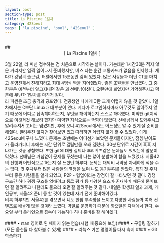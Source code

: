 ```yaml
---
layout: post
section-type: post
title: La Piscine 1일차
category: 42Soeul
tags: [ 'la piscine', 'pool', '42Seoul' ]
---
```

<br>
## <center>[ La Piscine 1일차 ]</center>  

<br>
3월 22일, 라 피신 접수하는 겸 처음으로 시작하는 날이다.  
가는데만 1시간30분 적지 않은 거리지만 일찍 일어나서 준비했지만, 버스 타는 순간 교통카드가 없음을 인지했다. 게다가 강남의 출근길, 터널에서만 15분동안 갖혀 있었다.
많은 사람들과 더딘 OT를 마치고 운영진께서 친해지라고 최대 4명씩 짝을 지어줬었다.    
좋은 조원들을 만났었다. 그 중 한분은 예전부터 알고지내던 같은 과 선배님이셨다.  
오랜만에 뵈었지만 기억해주시고 덕분에 무난한 1일차를 마친거 같다.  
<br>
라 피씬은 조금 충격과 공포였다. 전공생인 나에게 C란 크게 어렵지 않을 것 같았다.  
1일차에서는 C보단 Linux가 대부분이 였다.  
게다가 로그인하자마자 아무것도 알려주지 않기 때문에 어디로 접속해야하는지, 무엇을 해야하는지 스스로 해야했다.  
미약한 git지식으로 이것저것 해보려 했지만 미약한 지식으로는 막힘이 많았다.  
선배님께서 도와주시고 알려주셔서 고비는 넘겼지만, 후에 보니 42Seoul에서도 어느정도 알 수 있게 잘 준비를 해줬다.
알려주진 않지만 찾아보면 있고 따라하면 어렵지 않게 할 수 있었다. 이게 42Seoul이구나 느꼈다.  
문제는 초반에는 어디선가 보았던 문제들이지만, 점점 난이도가 올라가더니 후에는 시간 단위로 걸릴만큼 오래 걸렸다.  
30분 단위로 시간이 훅훅 지나가는 것을 경험했다. 또한 git에 대한 질의나 추리퀴즈같은 문제들도 있었는데 말문이 막혔다.  
선배님은 거침없이 문제를 푸셨는데 나는 많이 분발해야 함을 느꼈었다.  서울42의 진행과 어떤식으로 하는지 잘 느꼈던 하루다.  
문제는 대외비 서약상 자세하게 적을 수는 없다. 첫 주차부터 많은 사람들의 열정을 보며 나도 동기부여를 받았다.  
특히 첫 주차부터 좋은 사람들을 알게 되었고, P2P - 협업이라는 장점이 잘 나타났던 것 같다.  
경쟁 구조긴 하나 경쟁 구조를 없애려고 동료 평가 등 다양한 요소가 존재하기 때문에 물어보면 잘 알려주고 나한테도 물으러 오면 잘 알려주는 것 같다.  
내일은 학생회 일과 과제, 개인공부, 서울42 준비 등 할 것이 있는데 자기 전에 준비해야겠다.  
<br>
비록 하루지만 서울42를 겪으면서 나도 한참 부족함을 느끼고 다양한 사람들과 여러 컨텐츠로 배울게 많을 것이라 느꼈다.  
격일로 운영하기 때문에 화요일은 자택에서 한다. 수요일 부터 온라인으로 접속이 가능하다 하니 준비를 잘 해야겠다.  
<br>
<br>
#### • man 영어로 된 페이지 읽는 연습(시험 때 중요해 보임)
#### • 구글링 잘하기(모든 옵션들 다 찾아볼 수 있게)
#### • 리눅스 기본 명령어들 다시 숙지
#### • Git 학습하기